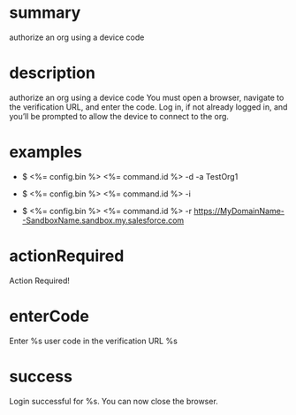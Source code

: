# summary

authorize an org using a device code

# description

authorize an org using a device code
You must open a browser, navigate to the verification URL, and enter the code. Log in, if not already logged in, and you’ll be prompted to allow the device to connect to the org.

# examples

- $ <%= config.bin %> <%= command.id %> -d -a TestOrg1

- $ <%= config.bin %> <%= command.id %> -i <OAuth client id>

- $ <%= config.bin %> <%= command.id %> -r https://MyDomainName--SandboxName.sandbox.my.salesforce.com

# actionRequired

Action Required!

# enterCode

Enter %s user code in the verification URL %s

# success

Login successful for %s. You can now close the browser.
